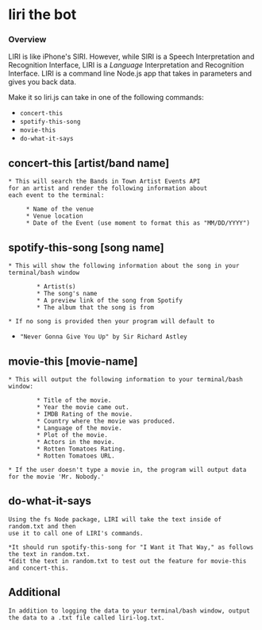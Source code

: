 # liri the bot

### Overview

LIRI is like iPhone's SIRI. However, while SIRI is a Speech Interpretation and Recognition Interface, LIRI is a _Language_ Interpretation and Recognition Interface. LIRI is a command line Node.js app that takes in parameters and gives you back data.

Make it so liri.js can take in one of the following commands:

   * `concert-this`
   * `spotify-this-song`
   * `movie-this`
   * `do-what-it-says`

## concert-this [artist/band name]
    * This will search the Bands in Town Artist Events API
    for an artist and render the following information about 
    each event to the terminal:

```
     * Name of the venue
     * Venue location
     * Date of the Event (use moment to format this as "MM/DD/YYYY")
```

## spotify-this-song [song name]
    * This will show the following information about the song in your terminal/bash window
```
        * Artist(s)
        * The song's name
        * A preview link of the song from Spotify
        * The album that the song is from
```
    * If no song is provided then your program will default to

   * `"Never Gonna Give You Up" by Sir Richard Astley`

## movie-this [movie-name]
    * This will output the following information to your terminal/bash window:
```
        * Title of the movie.
        * Year the movie came out.
        * IMDB Rating of the movie.
        * Country where the movie was produced.
        * Language of the movie.
        * Plot of the movie.
        * Actors in the movie.
        * Rotten Tomatoes Rating.
        * Rotten Tomatoes URL.
```
    * If the user doesn't type a movie in, the program will output data for the movie 'Mr. Nobody.'

## do-what-it-says
    Using the fs Node package, LIRI will take the text inside of random.txt and then
    use it to call one of LIRI's commands.
```
*It should run spotify-this-song for "I Want it That Way," as follows the text in random.txt.
*Edit the text in random.txt to test out the feature for movie-this and concert-this.
```
## Additional
    In addition to logging the data to your terminal/bash window, output the data to a .txt file called liri-log.txt.
     
<!-- ## Links to liri's Video Proof of working order that Trevor told me I had to upload...

[liri-node-run](https://bootcampkevin.github.io/liri/index.html#secondSection)

[liri-concert-this](https://bootcampkevin.github.io/liri/index.html#thirdSection)

[liri-spotify-this-song](https://bootcampkevin.github.io/liri/index.html#fourthSection)

[liri-movie-this](https://bootcampkevin.github.io/liri/index.html#fifthSection)

[liri-do-what-it-says](https://bootcampkevin.github.io/liri/index.html#lastSection) -->
